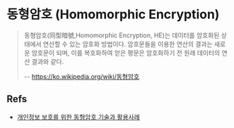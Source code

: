 # 동형암호 (Homomorphic Encryption)

> 동형암호(同型暗號,Homomorphic Encryption, HE)는 데이터를 암호화된 상태에서 연산할 수 있는 암호화 방법이다.
> 암호문들을 이용한 연산의 결과는 새로운 암호문이 되며, 이를 복호화하여 얻은 평문은 암호화하기 전 원래 데이터의 연산 결과와 같다.
>
> -- <https://ko.wikipedia.org/wiki/동형암호>

## Refs

- [개인정보 보호를 위한 동형암호 기술과 활용사례](https://tv.naver.com/v/23652547)
